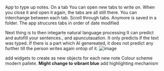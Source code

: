 App to type up notes. On a tab
You can open new tabs to write on.
When you close it and open it again, the tabs are all still there. You can interchange between each tab.
Scroll through tabs. Anymore is saved in a folder.
The app strucures tabs in order of date modified


Next thing is to then integarte natural language processing
It can predict and autofill your sentences., and apuncutauation.
It only predicts if the text was typed. If there is a part which AI genereated, it does not predict any further till the person writes again ontop of it.
![image](https://github.com/Swiftal13/NoteWise/assets/76588047/2d8c05ca-82a2-4115-89eb-4ed370268b2d)

add widgets to create as new objects for each new note
Colour scheme modern pallete. **Might change to vibrant blue**
add highlighting mechanism

